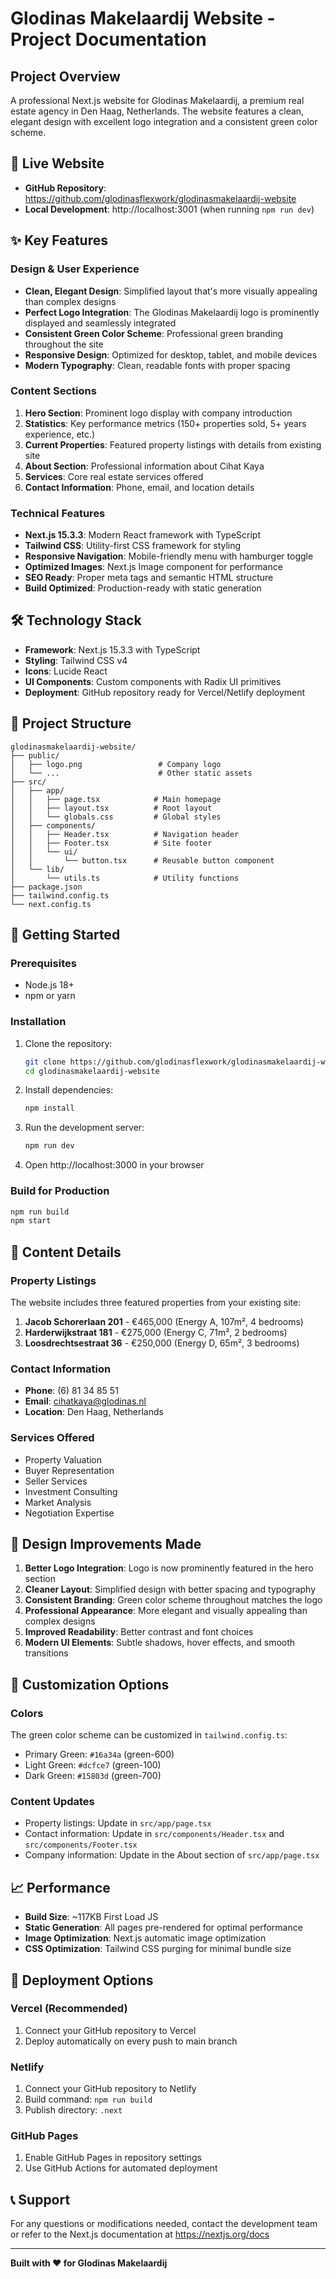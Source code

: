 # Glodinas Makelaardij Website - Project Documentation

## Project Overview
A professional Next.js website for Glodinas Makelaardij, a premium real estate agency in Den Haag, Netherlands. The website features a clean, elegant design with excellent logo integration and a consistent green color scheme.

## 🚀 Live Website
- **GitHub Repository**: https://github.com/glodinasflexwork/glodinasmakelaardij-website
- **Local Development**: http://localhost:3001 (when running `npm run dev`)

## ✨ Key Features

### Design & User Experience
- **Clean, Elegant Design**: Simplified layout that's more visually appealing than complex designs
- **Perfect Logo Integration**: The Glodinas Makelaardij logo is prominently displayed and seamlessly integrated
- **Consistent Green Color Scheme**: Professional green branding throughout the site
- **Responsive Design**: Optimized for desktop, tablet, and mobile devices
- **Modern Typography**: Clean, readable fonts with proper spacing

### Content Sections
1. **Hero Section**: Prominent logo display with company introduction
2. **Statistics**: Key performance metrics (150+ properties sold, 5+ years experience, etc.)
3. **Current Properties**: Featured property listings with details from existing site
4. **About Section**: Professional information about Cihat Kaya
5. **Services**: Core real estate services offered
6. **Contact Information**: Phone, email, and location details

### Technical Features
- **Next.js 15.3.3**: Modern React framework with TypeScript
- **Tailwind CSS**: Utility-first CSS framework for styling
- **Responsive Navigation**: Mobile-friendly menu with hamburger toggle
- **Optimized Images**: Next.js Image component for performance
- **SEO Ready**: Proper meta tags and semantic HTML structure
- **Build Optimized**: Production-ready with static generation

## 🛠 Technology Stack
- **Framework**: Next.js 15.3.3 with TypeScript
- **Styling**: Tailwind CSS v4
- **Icons**: Lucide React
- **UI Components**: Custom components with Radix UI primitives
- **Deployment**: GitHub repository ready for Vercel/Netlify deployment

## 📁 Project Structure
```
glodinasmakelaardij-website/
├── public/
│   ├── logo.png                 # Company logo
│   └── ...                      # Other static assets
├── src/
│   ├── app/
│   │   ├── page.tsx            # Main homepage
│   │   ├── layout.tsx          # Root layout
│   │   └── globals.css         # Global styles
│   ├── components/
│   │   ├── Header.tsx          # Navigation header
│   │   ├── Footer.tsx          # Site footer
│   │   └── ui/
│   │       └── button.tsx      # Reusable button component
│   └── lib/
│       └── utils.ts            # Utility functions
├── package.json
├── tailwind.config.ts
└── next.config.ts
```

## 🚀 Getting Started

### Prerequisites
- Node.js 18+ 
- npm or yarn

### Installation
1. Clone the repository:
   ```bash
   git clone https://github.com/glodinasflexwork/glodinasmakelaardij-website.git
   cd glodinasmakelaardij-website
   ```

2. Install dependencies:
   ```bash
   npm install
   ```

3. Run the development server:
   ```bash
   npm run dev
   ```

4. Open http://localhost:3000 in your browser

### Build for Production
```bash
npm run build
npm start
```

## 📱 Content Details

### Property Listings
The website includes three featured properties from your existing site:
1. **Jacob Schorerlaan 201** - €465,000 (Energy A, 107m², 4 bedrooms)
2. **Harderwijkstraat 181** - €275,000 (Energy C, 71m², 2 bedrooms)  
3. **Loosdrechtsestraat 36** - €250,000 (Energy D, 65m², 3 bedrooms)

### Contact Information
- **Phone**: (6) 81 34 85 51
- **Email**: cihatkaya@glodinas.nl
- **Location**: Den Haag, Netherlands

### Services Offered
- Property Valuation
- Buyer Representation  
- Seller Services
- Investment Consulting
- Market Analysis
- Negotiation Expertise

## 🎨 Design Improvements Made
1. **Better Logo Integration**: Logo is now prominently featured in the hero section
2. **Cleaner Layout**: Simplified design with better spacing and typography
3. **Consistent Branding**: Green color scheme throughout matches the logo
4. **Professional Appearance**: More elegant and visually appealing than complex designs
5. **Improved Readability**: Better contrast and font choices
6. **Modern UI Elements**: Subtle shadows, hover effects, and smooth transitions

## 🔧 Customization Options

### Colors
The green color scheme can be customized in `tailwind.config.ts`:
- Primary Green: `#16a34a` (green-600)
- Light Green: `#dcfce7` (green-100)
- Dark Green: `#15803d` (green-700)

### Content Updates
- Property listings: Update in `src/app/page.tsx`
- Contact information: Update in `src/components/Header.tsx` and `src/components/Footer.tsx`
- Company information: Update in the About section of `src/app/page.tsx`

## 📈 Performance
- **Build Size**: ~117KB First Load JS
- **Static Generation**: All pages pre-rendered for optimal performance
- **Image Optimization**: Next.js automatic image optimization
- **CSS Optimization**: Tailwind CSS purging for minimal bundle size

## 🚀 Deployment Options

### Vercel (Recommended)
1. Connect your GitHub repository to Vercel
2. Deploy automatically on every push to main branch

### Netlify
1. Connect your GitHub repository to Netlify
2. Build command: `npm run build`
3. Publish directory: `.next`

### GitHub Pages
1. Enable GitHub Pages in repository settings
2. Use GitHub Actions for automated deployment

## 📞 Support
For any questions or modifications needed, contact the development team or refer to the Next.js documentation at https://nextjs.org/docs

---

**Built with ❤️ for Glodinas Makelaardij**

